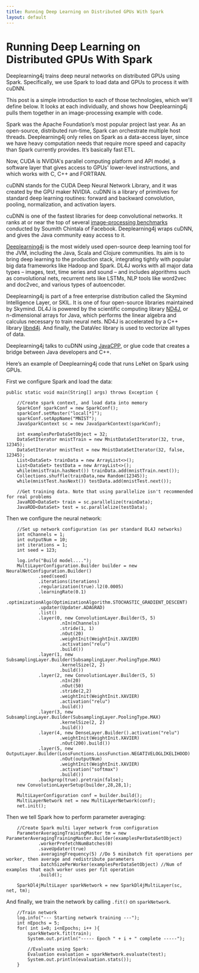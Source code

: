 ```yaml
---
title: Running Deep Learning on Distributed GPUs With Spark
layout: default
---
```


# Running Deep Learning on Distributed GPUs With Spark

Deeplearning4j trains deep neural networks on distributed GPUs using Spark. Specifically, we use Spark to load data and GPUs to process it with cuDNN. 

This post is a simple introduction to each of those technologies, which we'll define below. It looks at each individually, and shows how Deeplearning4j pulls them together in an image-processing example with code.

Spark was the Apache Foundation’s most popular project last year. As an open-source, distributed run-time, Spark can orchestrate multiple host threads. Deeplearning4j only relies on Spark as a data-access layer, since we have heavy computation needs that require more speed and capacity than Spark currently provides. It’s basically fast ETL.

Now, CUDA is NVIDIA's parallel computing platform and API model, a software layer that gives access to GPUs' lower-level instructions, and which works with C, C++ and FORTRAN. 

cuDNN stands for the CUDA Deep Neural Network Library, and it was created by the GPU maker NVIDIA. cuDNN is a library of primitives for standard deep learning routines: forward and backward convolution, pooling, normalization, and activation layers. 

cuDNN is one of the fastest libraries for deep convolutional networks. It ranks at or near the top of several [image-processing benchmarks](https://github.com/soumith/convnet-benchmarks) conducted by Soumith Chintala of Facebook. Deeplearning4j wraps cuDNN, and gives the Java community easy access to it. 

[Deeplearning4j](http://deeplearning4j.org/) is the most widely used open-source deep learning tool for the JVM, including the Java, Scala and Clojure communities. Its aim is to bring deep learning to the production stack, integrating tightly with popular big data frameworks like Hadoop and Spark. DL4J works with all major data types – images, text, time series and sound – and includes algorithms such as convolutional nets, recurrent nets like LSTMs, NLP tools like word2vec and doc2vec, and various types of autoencoder.

Deeplearning4j is part of a free enterprise distribution called the Skymind Intelligence Layer, or SKIL. It is one of four open-source libraries maintained by Skymind. DL4J is powered by the scientific computing library [ND4J](http://nd4j.org/), or n-dimensional arrays for Java, which performs the linear algebra and calculus necessary to train neural nets. ND4J is accelerated by a C++ library [libnd4j](https://github.com/deeplearning4j/libnd4j). And finally, the DataVec library is used to vectorize all types of data.

Deeplearning4j talks to cuDNN using [JavaCPP](https://github.com/bytedeco/javacpp), or glue code that creates a bridge between Java developers and C++. 

Here’s an example of Deeplearning4j code that runs LeNet on Spark using GPUs.

First we configure Spark and load the data:

    public static void main(String[] args) throws Exception {

        //Create spark context, and load data into memory
        SparkConf sparkConf = new SparkConf();
        sparkConf.setMaster("local[*]");
        sparkConf.setAppName("MNIST");
        JavaSparkContext sc = new JavaSparkContext(sparkConf);

        int examplesPerDataSetObject = 32;
        DataSetIterator mnistTrain = new MnistDataSetIterator(32, true, 12345);
        DataSetIterator mnistTest = new MnistDataSetIterator(32, false, 12345);
        List<DataSet> trainData = new ArrayList<>();
        List<DataSet> testData = new ArrayList<>();
        while(mnistTrain.hasNext()) trainData.add(mnistTrain.next());
        Collections.shuffle(trainData,new Random(12345));
        while(mnistTest.hasNext()) testData.add(mnistTest.next());

        //Get training data. Note that using parallelize isn't recommended for real problems
        JavaRDD<DataSet> train = sc.parallelize(trainData);
        JavaRDD<DataSet> test = sc.parallelize(testData);

Then we configure the neural network:


        //Set up network configuration (as per standard DL4J networks)
        int nChannels = 1;
        int outputNum = 10;
        int iterations = 1;
        int seed = 123;

        log.info("Build model....");
        MultiLayerConfiguration.Builder builder = new NeuralNetConfiguration.Builder()
                .seed(seed)
                .iterations(iterations)
                .regularization(true).l2(0.0005)
                .learningRate(0.1)
                .optimizationAlgo(OptimizationAlgorithm.STOCHASTIC_GRADIENT_DESCENT)
                .updater(Updater.ADAGRAD)
                .list()
                .layer(0, new ConvolutionLayer.Builder(5, 5)
                        .nIn(nChannels)
                        .stride(1, 1)
                        .nOut(20)
                        .weightInit(WeightInit.XAVIER)
                        .activation("relu")
                        .build())
                .layer(1, new SubsamplingLayer.Builder(SubsamplingLayer.PoolingType.MAX)
                        .kernelSize(2, 2)
                        .build())
                .layer(2, new ConvolutionLayer.Builder(5, 5)
                        .nIn(20)
                        .nOut(50)
                        .stride(2,2)
                        .weightInit(WeightInit.XAVIER)
                        .activation("relu")
                        .build())
                .layer(3, new SubsamplingLayer.Builder(SubsamplingLayer.PoolingType.MAX)
                        .kernelSize(2, 2)
                        .build())
                .layer(4, new DenseLayer.Builder().activation("relu")
                        .weightInit(WeightInit.XAVIER)
                        .nOut(200).build())
                .layer(5, new OutputLayer.Builder(LossFunctions.LossFunction.NEGATIVELOGLIKELIHOOD)
                        .nOut(outputNum)
                        .weightInit(WeightInit.XAVIER)
                        .activation("softmax")
                        .build())
                .backprop(true).pretrain(false);
        new ConvolutionLayerSetup(builder,28,28,1);

        MultiLayerConfiguration conf = builder.build();
        MultiLayerNetwork net = new MultiLayerNetwork(conf);
        net.init();

Then we tell Spark how to perform parameter averaging:

        //Create Spark multi layer network from configuration
        ParameterAveragingTrainingMaster tm = new ParameterAveragingTrainingMaster.Builder(examplesPerDataSetObject)
                .workerPrefetchNumBatches(0)
                .saveUpdater(true)
                .averagingFrequency(5) //Do 5 minibatch fit operations per worker, then average and redistribute parameters
                .batchSizePerWorker(examplesPerDataSetObject) //Num of examples that each worker uses per fit operation
                .build();

        SparkDl4jMultiLayer sparkNetwork = new SparkDl4jMultiLayer(sc, net, tm);

And finally, we train the network by calling `.fit()` on `sparkNetwork`.

        //Train network
        log.info("--- Starting network training ---");
        int nEpochs = 5;
        for( int i=0; i<nEpochs; i++ ){
            sparkNetwork.fit(train);
            System.out.println("----- Epoch " + i + " complete -----");

            //Evaluate using Spark:
            Evaluation evaluation = sparkNetwork.evaluate(test);
            System.out.println(evaluation.stats());
        }
